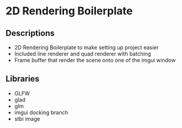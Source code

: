 # 2D Rendering Boilerplate

## Descriptions

- 2D Rendering Boilerplate to make setting up project easier
- Included line renderer and quad renderer with batching
- Frame buffer that render the scene onto one of the imgui window

## Libraries

- GLFW
- glad
- glm
- imgui docking branch
- stbi image


